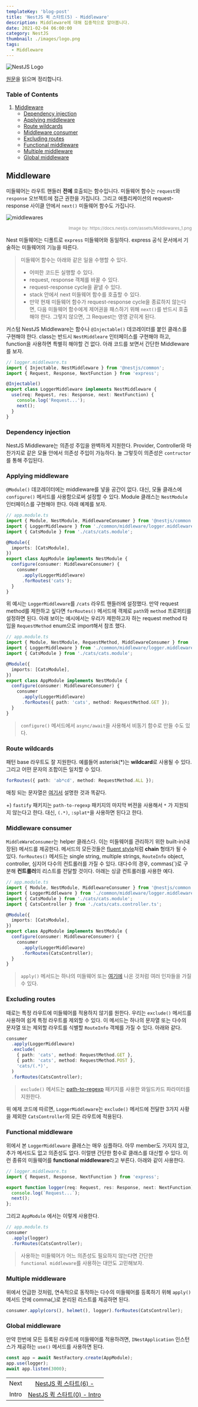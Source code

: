 ```yaml
---
templateKey: 'blog-post'
title: 'NestJS 퀵 스타트(5) - Middleware'
description: Middleware에 대해 집중적으로 알아봅니다.
date: 2021-02-04 06:00:00
category: NestJS
thumbnail: ./images/logo.png
tags:
  - Middleware
---
```


![NestJS Logo](./images/logo.png)

[원문](https://docs.nestjs.com/middleware)을 읽으며 정리합니다.

### Table of Contents

1. [Middleware](#middleware)
   - [Dependency injection](#dependency-injection)
   - [Applying middleware](#applying-middleware)
   - [Route wildcards](#route-wildcards)
   - [Middleware consumer](#middleware-consumer)
   - [Excluding routes](#excluding-routes)
   - [Functional middleware](#functional-middleware)
   - [Multiple middleware](#multiple-middleware)
   - [Global middleware](#global-middleware)

## Middleware

미들웨어는 라우트 핸들러 **전에** 호출되는 함수입니다. 미들웨어 함수는 `request`와 `response` 오브젝트에 접근 권한을 가집니다. 그리고 애플리케이션의 request-response 사이클 안에서 `next()` 미들웨어 함수도 가집니다.

![middlewares](./images/middlewares.png)
<div style="opacity: 0.5" align="right">
    <sup>Image by: <a>https://docs.nestjs.com/assets/Middlewares_1.png</a></sup>
</div>

Nest 미들웨어는 디폴트로 `express` 미들웨어와 동일하다. express 공식 문서에서 기술하는 미들웨어의 기능을 따른다.

<blockquote>
  <p>미들웨어 함수는 아래와 같은 일을 수행할 수 있다.</p>
  <ul>
    <li>어떠한 코드든 실행할 수 있다.</li>
    <li>request, response 객체를 바꿀 수 있다.</li>
    <li>request-response cycle을 끝낼 수 있다.</li>
    <li>stack 안에서 next 미들웨어 함수를 호출할 수 있다.</li>
    <li>만약 현재 미들웨어 함수가 request-response cycle을 종료하지 않는다면, 다음 미들웨어 함수에게 제어권을 패스하기 위해 <code class='language-text'>next()</code>를 반드시 호출해야 한다. 그렇지 않으면, 그 Request는 영영 갇히게 된다.</li>
  </ul>
</blockquote>

커스텀 NestJS Middleware는 함수나 `@Injectable()` 데코레이터를 붙인 클래스를 구현해야 한다. class는 반드시 `NestMiddleare` 인터페이스를 구현해야 하고, function을 사용하면 특별히 해야할 건 없다. 아래 코드를 보면서 간단한 Middleware를 보자.

```ts
// logger.middleware.ts
import { Injectable, NestMiddleware } from '@nestjs/common';
import { Request, Response, NextFunction } from 'express';

@Injectable()
export class LoggerMiddleware implements NestMiddleware {
  use(req: Request, res: Response, next: NextFunction) {
    console.log('Request...');
    next();
  }
}
```

### Dependency injection

NestJS Middleware는 의존성 주입을 완벽하게 지원한다. Provider, Controller와 마찬가지로 같은 모듈 안에서 의존성 주입이 가능하다. 늘 그렇듯이 의존성은 `contructor`를 통해 주입된다.

### Applying middleware

`@Module()` 데코레이터에는 middleware를 넣을 공간이 없다. 대신, 모듈 클래스에 `configure()` 메서드를 사용함으로써 설정할 수 있다. Module 클래스는 `NestModule` 인터페이스를 구현해야 한다. 아래 예제를 보자.

```ts
// app.module.ts
import { Module, NestModule, MiddlewareConsumer } from '@nestjs/common';
import { LoggerMiddleware } from './common/middleware/logger.middleware';
import { CatsModule } from './cats/cats.module';

@Module({
  imports: [CatsModule],
})
export class AppModule implements NestModule {
  configure(consumer: MiddlewareConsumer) {
    consumer
      .apply(LoggerMiddleware)
      .forRoutes('cats');
  }
}
```

위 예시는 `LoggerMiddleware`를 `/cats` 라우트 핸들러에 설정했다. 만약 request method를 제한하고 싶다면 `forRoutes()` 메서드에 객체로 `path`와 `method` 프로퍼티를 설정하면 된다. 아래 보이는 예시에서는 우리가 제한하고자 하는 request method 타입을 `RequestMethod` enum으로 import해서 참조 했다.

```ts
// app.module.ts
import { Module, NestModule, RequestMethod, MiddlewareConsumer } from '@nestjs/common';
import { LoggerMiddleware } from './common/middleware/logger.middleware';
import { CatsModule } from './cats/cats.module';

@Module({
  imports: [CatsModule],
})
export class AppModule implements NestModule {
  configure(consumer: MiddlewareConsumer) {
    consumer
      .apply(LoggerMiddleware)
      .forRoutes({ path: 'cats', method: RequestMethod.GET });
  }
}
```

> `configure()` 메서드에서 `async/await`을 사용해서 비동기 함수로 만들 수도 있다.

### Route wildcards

패턴 base 라우트도 잘 지원한다. 예를들어 asterisk(*)는 **wildcard**로 사용될 수 있다. 그리고 어떤 문자의 조합이든 일치할 수 있다.

```ts
forRoutes({ path: 'ab*cd', method: RequestMethod.ALL });
```

매칭 되는 문자열은 [여기서](https://uchanlee.dev/NestJS/quick-start/2/#route-wildcards) 설명한 것과 똑같다.

+) `fastify` 패키지는 `path-to-regexp` 패키지의 마지막 버젼을 사용해서 `*` 가 지원되지 않는다고 한다. 대신, `(.*)`, `:splat*`을 사용하면 된다고 한다.

### Middleware consumer

`MiddleWareConsumer`는 helper 클래스다. 이는 미들웨어를 관리하기 위한 built-in(내장된) 메서드를 제공한다. 메서드의 모든것들은 [fluent style](https://en.wikipedia.org/wiki/Fluent_interface)처럼 **chain** 형태가 될 수 있다. `forRoutes()` 메서드는 single string, multiple strings, `RouteInfo` object, controller, 심지어 다수의 컨트롤러를 가질 수 있다. 대다수의 경우, commas(`)로 구분해 **컨트롤러**의 리스트를 전달할 것이다. 아래는 싱글 컨트롤러를 사용한 예다.

```ts
// app.module.ts
import { Module, NestModule, MiddlewareConsumer } from '@nestjs/common';
import { LoggerMiddleware } from './common/middleware/logger.middleware';
import { CatsModule } from './cats/cats.module';
import { CatsController } from './cats/cats.controller.ts';

@Module({
  imports: [CatsModule],
})
export class AppModule implements NestModule {
  configure(consumer: MiddlewareConsumer) {
    consumer
      .apply(LoggerMiddleware)
      .forRoutes(CatsController);
  }
}
```

> `apply()` 메서드는 하나의 미들웨어 또는 [여기에](https://docs.nestjs.com/middleware#multiple-middleware) 나온 것처럼 여러 인자들을 가질 수 있다. 

### Excluding routes

때로는 특정 라우트에 미들웨어를 적용하지 않기를 원한다. 우리는 `exclude()` 메서드를 사용하여 쉽게 특정 라우트를 제외할 수 있다. 이 메서드는 하나의 문자열 또는 다수의 문자열 또는 제외할 라우트를 식별할 `RouteInfo` 객체를 가질 수 있다. 아래와 같다.

```ts
consumer
  .apply(LoggerMiddleware)
  .exclude(
    { path: 'cats', method: RequestMethod.GET },
    { path: 'cats', method: RequestMethod.POST },
    'cats/(.*)',
  )
  .forRoutes(CatsController);
```

>  `exclude()` 메서드는 [path-to-regexp](https://github.com/pillarjs/path-to-regexp#parameters) 패키지를 사용한 와일드카드 파라미터를 지원한다.

위 예제 코드에 따르면, `LoggerMiddleware`는 `exclude()` 메서드에 전달한 3가지 사황을 제외한 `CatsController`의 모든 라우트에 적용된다.

### Functional middleware

위에서 본 `LoggerMiddleware` 클래스는 매우 심플하다. 아무 member도 가지지 않고, 추가 메서드도 없고 의존성도 없다. 이럴땐 간단한 함수로 클래스를 대신할 수 있다. 이런 종류의 미들웨어를 **functional middleware**라고 부른다. 아래와 같이 사용한다.

```ts
// logger.middleware.ts
import { Request, Response, NextFunction } from 'express';

export function logger(req: Request, res: Response, next: NextFunction) {
  console.log(`Request...`);
  next();
};
```

그리고 `AppModule` 에서는 이렇게 사용한다.

```ts
// app.module.ts
consumer
  .apply(logger)
  .forRoutes(CatsController);
```

> 사용하는 미들웨어가 어느 의존성도 필요하지 않는다면 간단한<br /> `functional middleware`를 사용하는 대안도 고민해보자.

### Multiple middleware

위에서 언급한 것처럼, 연속적으로 동작하는 다수의 미들웨어를 등록하기 위해 `apply()` 메서드 안에 comma(,)로 분리된 리스트를 제공하면 된다.

```ts
consumer.apply(cors(), helmet(), logger).forRoutes(CatsController);
```

### Global middleware

만약 한번에 모든 등록된 라우트에 미들웨어를 적용하려면, `INestApplication` 인스턴스가 제공하는 `use()` 메서드를 사용하면 된다.

```ts
const app = await NestFactory.create(AppModule);
app.use(logger);
await app.listen(3000);
```

|       |                                                               |
| :---: | :-----------------------------------------------------------: |
| Next  | [NestJS 퀵 스타트(6) - ](https://uchanlee.dev/NestJS/quick-start/6) |
| Intro | [NestJS 퀵 스타트(0) - Intro](https://uchanlee.dev/NestJS/quick-start/0) |
